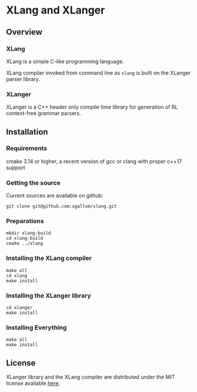 # XLang and XLanger

## Overview

### XLang

XLang is a simple C-like programming language.

XLang compiler invoked from command line as `xlang` is built on the XLanger parser library.

### XLanger

XLanger is a C++ header only compile time library for generation of RL context-free grammar parsers. 

## Installation

### Requirements

cmake 3.14 or higher, a recent version of gcc or clang with proper c++17 support

### Getting the source

Current sources are available on github:

```shell script
git clone git@github.com:xgallom/xlang.git
```

### Preparations

```shell script
mkdir xlang-build
cd xlang-build
cmake ../xlang
```

### Installing the XLang compiler

```shell script
make all
cd xlang
make install
```

### Installing the XLanger library

```shell script
cd xlanger
make install
```

### Installing Everything

```shell script
make all
make install
```

## License

XLanger library and the XLang compiler are distributed under the MIT license available [here](LICENSE.md).
